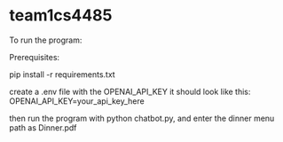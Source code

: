 # team1cs4485

To run the program:

Prerequisites:


pip install -r requirements.txt

create a .env file with the OPENAI_API_KEY it should look like this:
OPENAI_API_KEY=your_api_key_here

then run the program with python chatbot.py, and enter the dinner menu path as Dinner.pdf
